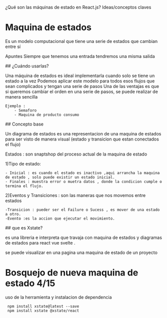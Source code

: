 ¿Qué son las máquinas de estado en React.js?
Ideas/conceptos claves

# Maquina de estados

Es un modelo computacional que tiene una serie de estados que cambian entre sí

Apuntes
Siempre que tenemos una entrada tendremos una misma salida

## ¿Cuándo usarlas?

Una máquina de estados es ideal implementarla cuando solo se tiene un estado a la vez
Podemos aplicar este modelo para todos esos flujos que sean complicados y tengan una serie de pasos
Una de las ventajas es que si queremos cambiar el orden en una serie de pasos, se puede realizar de manera sencilla

    Ejemplo :
        - Semaforo
        - Maquina de producto consumo

## Concepto base

Un diagrama de estados es una representacion de una maquina de estados para ser visto de manera visual (estado y transicion que estan conectados el flujo)

Estados : son snaptshop del proceso actual de la maquina de estado

1)Tipo de estado:

    - Inicial : es cuando el estado es inactivo ,aqui arrancha la maquina de estado , solo puede existir un estado inicial.
    - Finales : muestra error o muetra datos , donde la condicion cumple o termina el flujo.

2)Eventos y Transiciones : son las maneras que nos movemos entre estados

    -Transicion : pueder ser el Failure o Sucess , es mover de una estado a otro.
    -Evento :es la accion que ejecutar el movimiento.

## que es Xstate?

es una libreria e interpreta que travaja con maquina de estados y diagramas de estados para react vue svelte .

se puede visualizar en una pagina una maquina de estado de un proyecto

# Bosquejo de nueva maquina de estado 4/15

uso de la herramienta y instalacion de dependencia

     npm install xstate@latest --save
     npm install xstate @xstate/react

